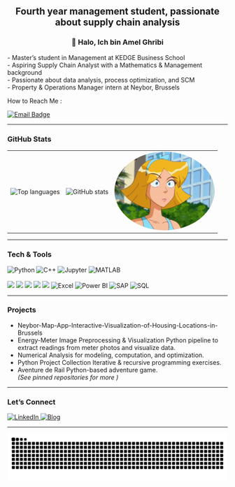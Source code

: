 <h2 align="center"> Fourth year management student, passionate about supply chain analysis </h2>

<h3 align="center">👋 Halo, Ich bin Amel Ghribi</h3>

<p align="left">
  - Master’s student in Management at KEDGE Business School <br>
  - Aspiring Supply Chain Analyst with a Mathematics & Management background<br>
  - Passionate about data analysis, process optimization, and SCM <br>
  - Property & Operations Manager intern at Neybor, Brussels
</p>
   How to Reach Me :
<p align="left">
  <a href="mailto:amel.ghribi@kedgebs.com">
    <img src="https://img.shields.io/badge/Email-amel.ghribi%40kedgebs.com-green?style=for-the-badge&logo=gmail&logoColor=white" alt="Email Badge"/>
  </a>
</p>

---

### GitHub Stats

<table>
<tr>
<td align="left">

<img src="https://github-readme-stats.vercel.app/api/top-langs/?username=melapeufra&layout=compact&langs_count=6&theme=dracula&hide_border=false&cache_seconds=86400" height="180" alt="Top languages" />

</td>
<td align="center">

<img src="https://github-readme-stats.vercel.app/api?username=melapeufra&show_icons=true&theme=dracula&hide_border=false&cache_seconds=86400" height="180" alt="GitHub stats" />

</td>
<td align="right">

<img src="https://raw.githubusercontent.com/melapeufra/melapeufra/main/pic.gif" alt="Clover gif" height="180" style="border-radius:50%;" />

</td>
</tr>
</table>



---

### Tech & Tools
<div align="left">
  <!-- Core -->
  <img src="https://cdn.jsdelivr.net/gh/devicons/devicon/icons/python/python-original.svg" height="32" alt="Python" />
  <img src="https://cdn.jsdelivr.net/gh/devicons/devicon/icons/cplusplus/cplusplus-original.svg" height="32" alt="C++" />
  <img src="https://cdn.jsdelivr.net/gh/devicons/devicon/icons/jupyter/jupyter-original.svg" height="32" alt="Jupyter" />
  <img src="https://cdn.jsdelivr.net/gh/devicons/devicon/icons/matlab/matlab-original.svg" height="32" alt="MATLAB" />
  <br/><br/>
  <img src="https://img.shields.io/badge/Python-83.1%25-blue?logo=python&logoColor=white&style=flat-square" />
  <img src="https://img.shields.io/badge/HTML-15.1%25-orange?logo=html5&logoColor=white&style=flat-square" />
  <img src="https://img.shields.io/badge/Dockerfile-1.6%25-2496ED?logo=docker&logoColor=white&style=flat-square" />
  <img src="https://img.shields.io/badge/Procfile-0.2%25-6E40C9?style=flat-square" />
  <img src="https://img.shields.io/badge/CPLEX-Optimization-ff6600?logo=ibm&logoColor=white&style=flat-square" />

  <!-- Analytics stack -->
  <img src="https://img.shields.io/badge/Excel-217346?style=for-the-badge&logo=microsoft-excel&logoColor=white" height="28" alt="Excel" />
  <img src="https://img.shields.io/badge/Power%20BI-F2C811?style=for-the-badge&logo=powerbi&logoColor=black" height="28" alt="Power BI" />
  <img src="https://img.shields.io/badge/SAP-0FAAFF?style=for-the-badge&logo=sap&logoColor=white" height="28" alt="SAP" />
  <img src="https://img.shields.io/badge/SQL-336791?style=for-the-badge&logo=postgresql&logoColor=white" height="28" alt="SQL" />
</div>

---

### Projects
-  Neybor-Map-App-Interactive-Visualization-of-Housing-Locations-in-Brussels
-  Energy-Meter Image Preprocessing & Visualization Python pipeline to extract readings from meter photos and visualize data.  
-  Numerical Analysis for modeling, computation, and optimization.  
-  Python Project Collection Iterative & recursive programming exercises.  
- Aventure de Rail Python-based adventure game.  
*(See pinned repositories for more )*

---

###  Let’s Connect
<div align="left">
  <a href="https://www.linkedin.com/in/ghribi-amel-182610209/">
    <img src="https://img.shields.io/badge/LinkedIn-0077B5?style=for-the-badge&logo=linkedin&logoColor=white" alt="LinkedIn" />
  </a>
  <a href="https://melapeufra.blogspot.com/">
    <img src="https://img.shields.io/badge/Blog-Blogger-FF5722?style=for-the-badge&logo=blogger&logoColor=white" alt="Blog" />
  </a>
</div>

---

<p align="center">
  <img src="https://raw.githubusercontent.com/melapeufra/melapeufra/output/snake.svg" alt="Snake animation" />
</p>

